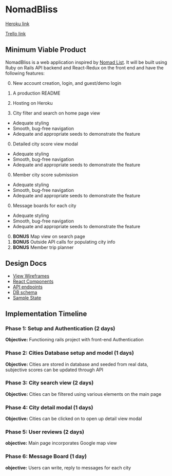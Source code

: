 # NomadBliss

[Heroku link][heroku]

[Trello link][trello]

[heroku]: http://nomad-bliss.herokuapp.com
[trello]: https://trello.com/b/c9C31ZtR

## Minimum Viable Product

NomadBliss is a web application inspired by [Nomad List](http://nomadlist.com).
It will be built using Ruby on Rails API backend and React-Redux on the front
end and have the following features:

0. New account creation, login, and guest/demo login
0. A production README
0. Hosting on Heroku

0. City filter and search on home page view
  * Adequate styling
  * Smooth, bug-free navigation
  * Adequate and appropriate seeds to demonstrate the feature
0. Detailed city score view modal
  * Adequate styling
  * Smooth, bug-free navigation
  * Adequate and appropriate seeds to demonstrate the feature
0. Member city score submission
  * Adequate styling
  * Smooth, bug-free navigation
  * Adequate and appropriate seeds to demonstrate the feature
0. Message boards for each city
  * Adequate styling
  * Smooth, bug-free navigation
  * Adequate and appropriate seeds to demonstrate the feature

0. **BONUS** Map view on search page
0. **BONUS** Outside API calls for populating city info
0. **BONUS** Member trip planner

## Design Docs
* [View Wireframes][wireframes]
* [React Components][components]
* [API endpoints][api-endpoints]
* [DB schema][schema]
* [Sample State][sample-state]

[wireframes]: wireframes/
[components]: component-hierarchy.md
[sample-state]: sample-state.md
[api-endpoints]: api-endpoints.md
[schema]: schema.md

## Implementation Timeline

### Phase 1: Setup and Authentication (2 days)

**Objective:** Functioning rails project with front-end Authentication

### Phase 2: Cities Database setup and model (1 days)

**Objective:** Cities are stored in database and seeded from real data, subjective scores can be updated through API

### Phase 3: City search view (2 days)

**Objective:** Cities can be filtered using various elements on the main page

### Phase 4: City detail modal (1 days)

**Objective:** Cities can be clicked on to open up detail view modal

### Phase 5: User reviews (2 days)

**objective:** Main page incorporates Google map view

### Phase 6: Message Board (1 day)

**objective:** Users can write, reply to messages for each city
